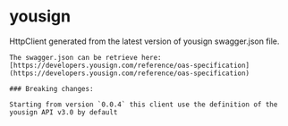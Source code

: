 # yousign

HttpClient generated from the latest version of yousign swagger.json file.

```
The swagger.json can be retrieve here: [https://developers.yousign.com/reference/oas-specification](https://developers.yousign.com/reference/oas-specification)

### Breaking changes:

Starting from version `0.0.4` this client use the definition of the yousign API v3.0 by default

```
